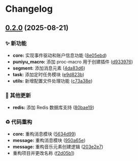 # Changelog

## [0.2.0](https://github.com/Puniyu/core/compare/v0.1.0...v0.2.0) (2025-08-21)


### ✨ 新功能

* **core:** 实现事件驱动和账户信息功能 ([8e05ebd](https://github.com/Puniyu/core/commit/8e05ebde81c661f94b4c7599e72971de06c54173))
* **puniyu_macro:** 添加 proc-macro 用于创建插件 ([d933976](https://github.com/Puniyu/core/commit/d9339769ae5e91d57a7f0ca0e0d21c1a55c83ad1))
* **segment:** 添加消息元素 ([4da83d6](https://github.com/Puniyu/core/commit/4da83d6d7d98d44a9c295054dbea228b48a464e0))
* **task:** 添加定时任务模块 ([e9d823b](https://github.com/Puniyu/core/commit/e9d823b5d6ccd089a26166c59e2b67ff8dbd75c1))
* **utils:** 新增配置文件处理功能 ([c73a38e](https://github.com/Puniyu/core/commit/c73a38efe62140edc2170a33ceae083f069c51de))


### 🔧 其他更新

* **redis:** 添加 Redis 数据库支持 ([80bae19](https://github.com/Puniyu/core/commit/80bae191af0620171625a3c0daef38b350403e94))


### ♻️ 代码重构

* **core:** 重构消息模块 ([5634d99](https://github.com/Puniyu/core/commit/5634d99aa2b55841c86f135ba925cf19bc237efd))
* **message:** 重构消息模块 ([950a65e](https://github.com/Puniyu/core/commit/950a65eb774fa1fe8a104a6375193b5e2a1e2f59))
* **message:** 重构音乐元素创建逻辑 ([203e2e7](https://github.com/Puniyu/core/commit/203e2e7f84ca78840d8eba41cd931a27990da544))
* 重构项目并更改名称 ([f2d05b1](https://github.com/Puniyu/core/commit/f2d05b110676d49ff33237edd0a61f1a77a98652))
